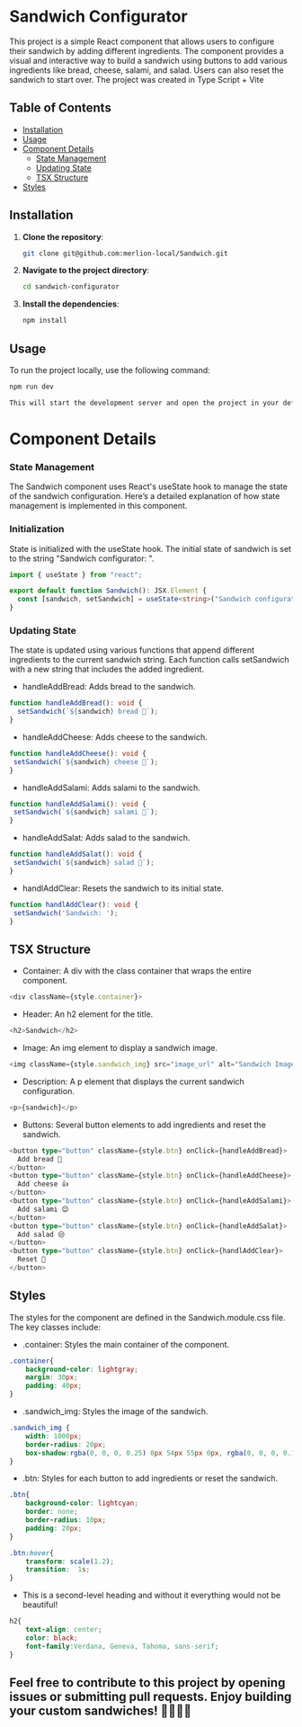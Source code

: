 # Sandwich Configurator

This project is a simple React component that allows users to configure their sandwich by adding different ingredients. The component provides a visual and interactive way to build a sandwich using buttons to add various ingredients like bread, cheese, salami, and salad. Users can also reset the sandwich to start over.
The project was created in Type Script + Vite

## Table of Contents

- [Installation](#installation)
- [Usage](#usage)
- [Component Details](#component-details)
  - [State Management](#state-management)
  - [Updating State](#Updating-State)
  - [TSX Structure](#tsx-structure)
- [Styles](#styles)


## Installation

1. **Clone the repository**:
    ```sh
    git clone git@github.com:merlion-local/Sandwich.git
    ```
2. **Navigate to the project directory**:
    ```sh
    cd sandwich-configurator
    ```
3. **Install the dependencies**:
    ```sh
    npm install
    ```

## Usage

To run the project locally, use the following command:
```sh
npm run dev

This will start the development server and open the project in your default web browser. You can then interact with the Sandwich Configurator on http://localhost:3000.
```
# Component Details

### State Management

The Sandwich component uses React's useState hook to manage the state of the sandwich configuration. Here’s a detailed explanation of how state management is implemented in this component.

### Initialization

State is initialized with the useState hook. The initial state of sandwich is set to the string "Sandwich configurator: ".

```typescript
import { useState } from "react";

export default function Sandwich(): JSX.Element {
  const [sandwich, setSandwich] = useState<string>("Sandwich configurator: ");
}
```

### Updating State

The state is updated using various functions that append different ingredients to the current sandwich string. Each function calls setSandwich with a new string that includes the added ingredient.

- handleAddBread: Adds bread to the sandwich.
```typescript
function handleAddBread(): void {
  setSandwich(`${sandwich} bread 🍞`);
}
 ```

 - handleAddCheese: Adds cheese to the sandwich.
 ```typescript
 function handleAddCheese(): void {
  setSandwich(`${sandwich} cheese 🧀`);
}
 ```

  - handleAddSalami: Adds salami to the sandwich.
 ```typescript
function handleAddSalami(): void {
  setSandwich(`${sandwich} salami 🍖`);
}
 ```

   - handleAddSalat: Adds salad to the sandwich.
 ```typescript
function handleAddSalat(): void {
  setSandwich(`${sandwich} salad 🥗`);
}
```

   - handlAddClear: Resets the sandwich to its initial state.
 ```typescript
function handlAddClear(): void {
  setSandwich('Sandwich: ');
}
```

## TSX Structure

- Container: A div with the class container that wraps the entire component.
```typescript
<div className={style.container}>
```

- Header: An h2 element for the title.
```typescript
<h2>Sandwich</h2>
```

- Image: An img element to display a sandwich image.
```typescript
<img className={style.sandwich_img} src="image_url" alt="Sandwich Image" />
```

- Description: A p element that displays the current sandwich configuration.
```typescript
<p>{sandwich}</p>
```

- Buttons: Several button elements to add ingredients and reset the sandwich.
```typescript
<button type="button" className={style.btn} onClick={handleAddBread}>
  Add bread 🤌
</button>
<button type="button" className={style.btn} onClick={handleAddCheese}>
  Add cheese 👍
</button>
<button type="button" className={style.btn} onClick={handleAddSalami}>
  Add salami 😌
</button>
<button type="button" className={style.btn} onClick={handleAddSalat}>
  Add salad 😒
</button>
<button type="button" className={style.btn} onClick={handlAddClear}>
  Reset 🥹
</button>
```

## Styles

The styles for the component are defined in the Sandwich.module.css file. The key classes include:

- .container: Styles the main container of the component.
```css
.container{
    background-color: lightgray;
    margin: 30px;
    padding: 40px;
}
```

- .sandwich_img: Styles the image of the sandwich.
```css
.sandwich_img {
    width: 1000px;
    border-radius: 20px;
    box-shadow:rgba(0, 0, 0, 0.25) 0px 54px 55px 0px, rgba(0, 0, 0, 0.12) 0px -12px 30px 0px, rgba(0, 0, 0, 0.12) 0px 4px 6px 0px, rgba(0, 0, 0, 0.17) 0px 12px 13px 0px, rgba(0, 0, 0, 0.09) 0px -3px 5px 0px;
}
```

- .btn: Styles for each button to add ingredients or reset the sandwich.
```css
.btn{
    background-color: lightcyan;
    border: none;
    border-radius: 10px;
    padding: 20px;
}

.btn:hover{
    transform: scale(1.2);
    transition:  1s;
}
```

- This is a second-level heading and without it everything would not be beautiful!
```css
h2{
    text-align: center;
    color: black;
    font-family:Verdana, Geneva, Tahoma, sans-serif;
}
```
## Feel free to contribute to this project by opening issues or submitting pull requests. Enjoy building your custom sandwiches! 🍞🧀🍖🥗















